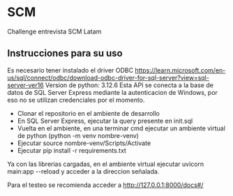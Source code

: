 # SCM
Challenge entrevista SCM Latam

## Instrucciones para su uso
Es necesario tener instalado el driver ODBC https://learn.microsoft.com/en-us/sql/connect/odbc/download-odbc-driver-for-sql-server?view=sql-server-ver16
Version de python: 3.12.6
Esta API se conecta a la base de datos de SQL Server Express mediante la autenticacion de Windows, por eso no se utilizan credenciales por el momento.

* Clonar el repositorio en el ambiente de desarrollo
* En SQL Server Express, ejecutar la query presente en init.sql
* Vuelta en el ambiente, en una terminar cmd ejecutar un ambiente virtual de python (python -m venv nombre-venv)
* Ejecutar source nombre-venv/Scripts/Activate
* Ejecutar pip install -r requirements.txt

Ya con las librerias cargadas, en el ambiente virtual ejecutar uvicorn main:app --reload y acceder a la direccion señalada.

Para el testeo se recomienda acceder a http://127.0.0.1:8000/docs#/
